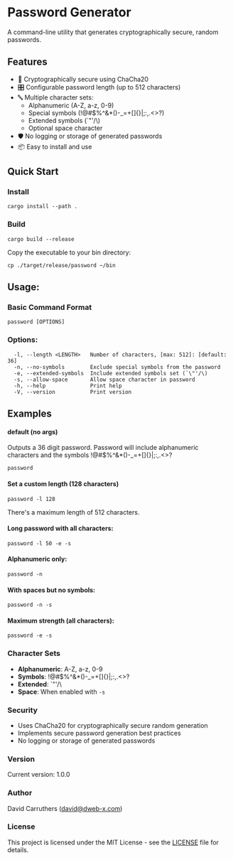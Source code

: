 # Password Generator

A command-line utility that generates cryptographically secure, random passwords.

## Features

- 🔐 Cryptographically secure using ChaCha20
- 🎛️ Configurable password length (up to 512 characters)
- 🔤 Multiple character sets:
    - Alphanumeric (A-Z, a-z, 0-9)
    - Special symbols (!@#$%^&*()-_=+[]{}|;:,.<>?)
    - Extended symbols (`\"'/\\)
    - Optional space character
- 🛡️ No logging or storage of generated passwords
- 📦 Easy to install and use


## Quick Start

### Install

```shell
cargo install --path .
```

### Build

```shell
cargo build --release  
```

Copy the executable to your bin directory:

```shell
cp ./target/release/password ~/bin
```


## Usage:

### Basic Command Format

```shell
password [OPTIONS]
```

### Options:
```
  -l, --length <LENGTH>   Number of characters, [max: 512]: [default: 36]
  -n, --no-symbols        Exclude special symbols from the password
  -e, --extended-symbols  Include extended symbols set (`\"'/\)
  -s, --allow-space       Allow space character in password
  -h, --help              Print help
  -V, --version           Print version

```


## Examples

#### default (no args) 
Outputs a 36 digit password. Password will include alphanumeric characters and the symbols \!\@\#\$\%\^\&\*\(\)-\_\=\+\[\]\{\}\|\;\:\,\.\<\>\?

```shell
password
```
#### Set a custom length (128 characters)

```shell
password -l 128 
```

There's a maximum length of 512 characters.

#### Long password with all characters:

```shell
password -l 50 -e -s
```

#### Alphanumeric only:

```shell
password -n
```

#### With spaces but no symbols:
```shell
password -n -s
```

#### Maximum strength (all characters):
```shell
password -e -s
```


### Character Sets

- **Alphanumeric**: A-Z, a-z, 0-9
- **Symbols**: !@#$%^&*()-_=+[]{}|;:,.<>?
- **Extended**: `\"'/\\
- **Space**: When enabled with `-s`


### Security

- Uses ChaCha20 for cryptographically secure random generation
- Implements secure password generation best practices
- No logging or storage of generated passwords


### Version

Current version: 1.0.0


### Author

David Carruthers (david@dweb-x.com)


### License

This project is licensed under the MIT License - see the [LICENSE](./LICENSE) file for details.
